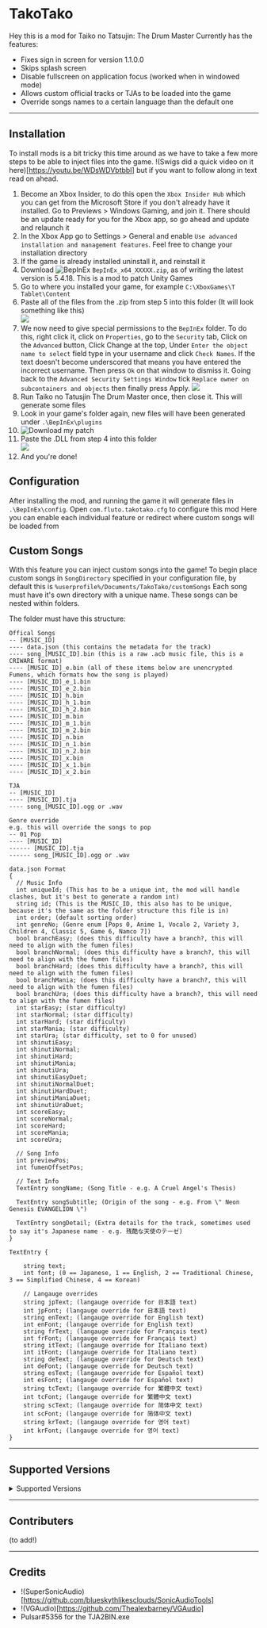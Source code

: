 # TakoTako

Hey this is a mod for Taiko no Tatsujin: The Drum Master
Currently has the features:
- Fixes sign in screen for version 1.1.0.0
- Skips splash screen
- Disable fullscreen on application focus (worked when in windowed mode)
- Allows custom official tracks or TJAs to be loaded into the game
- Override songs names to a certain language than the default one

----
## Installation

To install mods is a bit tricky this time around as we have to take a few more steps to be able to inject files into the game. !(Swigs did a quick video on it here)[https://youtu.be/WDsWDVbtbbI] but if you want to follow along in text read on ahead.

1. Become an Xbox Insider, to do this open the `Xbox Insider Hub` which you can get from the Microsoft Store if you don't already have it installed. Go to Previews > Windows Gaming, and join it. There should be an update ready for you for the Xbox app, so go ahead and update and relaunch it
2. In the Xbox App go to Settings > General and enable `Use advanced installation and management features`. Feel free to change your installation directory
3. If the game is already installed uninstall it, and reinstall it
4. Download ![BepInEx](https://github.com/BepInEx/BepInEx/releases) `BepInEx_x64_XXXXX.zip`, as of writing the latest version is 5.4.18. This is a mod to patch Unity Games
5. Go to where you installed your game, for example `C:\XboxGames\T Tablet\Content`
6. Paste all of the files from the .zip from step 5 into this folder
(It will look something like this)\
![](https://github.com/Fluto/TakoTako/blob/main/readme-image-0.png)
7. We now need to give special permissions to the `BepInEx` folder. To do this, right click it, click on `Properties`, go to the `Security` tab, Click on the `Advanced` button, Click Change at the top, Under `Enter the object name to select` field type in your username and click `Check Names`. If the text doesn't become underscored that means you have entered the incorrect username. Then press `Ok` on that window to dismiss it. Going back to the `Advanced Security Settings Window` tick `Replace owner on subcontainers and objects` then finally press Apply.
![](https://github.com/Fluto/TakoTako/blob/main/readme-image-1.png)
8. Run Taiko no Tatusjin The Drum Master once, then close it. This will generate some files
9. Look in your game's folder again, new files will have been generated under `.\BepInEx\plugins`
10. ![Download my patch](https://github.com/Fluto/TaikoMods/releases)
11. Paste the .DLL from step 4 into this folder\
![](https://github.com/Fluto/TakoTako/blob/main/readme-image-2.png)
12. And you're done!


## Configuration

After installing the mod, and running the game it will generate files in `.\BepInEx\config`. Open `com.fluto.takotako.cfg` to configure this mod
Here you can enable each individual feature or redirect where custom songs will be loaded from


## Custom Songs

With this feature you can inject custom songs into the game!
To begin place custom songs in `SongDirectory` specified in your configuration file, by default this is `%userprofile%/Documents/TakoTako/customSongs`
Each song must have it's own directory with a unique name. 
These songs can be nested within folders.

The folder must have this structure:
```
Offical Songs
-- [MUSIC_ID]
---- data.json (this contains the metadata for the track)
---- song_[MUSIC_ID].bin (this is a raw .acb music file, this is a CRIWARE format)
---- [MUSIC_ID]_e.bin (all of these items below are unencrypted Fumens, which formats how the song is played)
---- [MUSIC_ID]_e_1.bin
---- [MUSIC_ID]_e_2.bin
---- [MUSIC_ID]_h.bin
---- [MUSIC_ID]_h_1.bin
---- [MUSIC_ID]_h_2.bin
---- [MUSIC_ID]_m.bin
---- [MUSIC_ID]_m_1.bin
---- [MUSIC_ID]_m_2.bin
---- [MUSIC_ID]_n.bin
---- [MUSIC_ID]_n_1.bin
---- [MUSIC_ID]_n_2.bin
---- [MUSIC_ID]_x.bin
---- [MUSIC_ID]_x_1.bin
---- [MUSIC_ID]_x_2.bin

TJA
-- [MUSIC_ID]
---- [MUSIC_ID].tja
---- song_[MUSIC_ID].ogg or .wav

Genre override
e.g. this will override the songs to pop
-- 01 Pop
---- [MUSIC_ID]
------ [MUSIC_ID].tja
------ song_[MUSIC_ID].ogg or .wav
```

```
data.json Format
{
  // Music Info
  int uniqueId; (This has to be a unique int, the mod will handle clashes, but it's best to generate a random int)
  string id; (This is the MUSIC_ID, this also has to be unique, because it's the same as the folder structure this file is in)
  int order; (default sorting order)
  int genreNo; (Genre enum [Pops 0, Anime 1, Vocalo 2, Variety 3, Children 4, Classic 5, Game 6, Namco 7])
  bool branchEasy; (does this difficulty have a branch?, this will need to align with the fumen files)
  bool branchNormal; (does this difficulty have a branch?, this will need to align with the fumen files)
  bool branchHard; (does this difficulty have a branch?, this will need to align with the fumen files)
  bool branchMania; (does this difficulty have a branch?, this will need to align with the fumen files)
  bool branchUra; (does this difficulty have a branch?, this will need to align with the fumen files)
  int starEasy; (star difficulty)
  int starNormal; (star difficulty)
  int starHard; (star difficulty)
  int starMania; (star difficulty)
  int starUra; (star difficulty, set to 0 for unused)
  int shinutiEasy; 
  int shinutiNormal;
  int shinutiHard;
  int shinutiMania;
  int shinutiUra;
  int shinutiEasyDuet;
  int shinutiNormalDuet;
  int shinutiHardDuet;
  int shinutiManiaDuet;
  int shinutiUraDuet;
  int scoreEasy; 
  int scoreNormal;
  int scoreHard;
  int scoreMania;
  int scoreUra;

  // Song Info
  int previewPos;
  int fumenOffsetPos;
  
  // Text Info
  TextEntry songName; (Song Title - e.g. A Cruel Angel's Thesis)
  
  TextEntry songSubtitle; (Origin of the song - e.g. From \" Neon Genesis EVANGELION \")
  
  TextEntry songDetail; (Extra details for the track, sometimes used to say it's Japanese name - e.g. 残酷な天使のテーゼ)
}

TextEntry {
  
    string text;
    int font; (0 == Japanese, 1 == English, 2 == Traditional Chinese, 3 == Simplified Chinese, 4 == Korean)

    // Langauge overrides
    string jpText; (langauge override for 日本語 text)
    int jpFont; (langauge override for 日本語 text)
    string enText; (langauge override for English text)
    int enFont; (langauge override for English text)
    string frText; (langauge override for Français text)
    int frFont; (langauge override for Français text)
    string itText; (langauge override for Italiano text)
    int itFont; (langauge override for Italiano text)
    string deText; (langauge override for Deutsch text)
    int deFont; (langauge override for Deutsch text)
    string esText; (langauge override for Español text)
    int esFont; (langauge override for Español text)
    string tcText; (langauge override for 繁體中文 text)
    int tcFont; (langauge override for 繁體中文 text)
    string scText; (langauge override for 简体中文 text)
    int scFont; (langauge override for 简体中文 text)
    string krText; (langauge override for 영어 text)
    int krFont; (langauge override for 영어 text)
}
```
---
## Supported Versions
<details>
<summary>Supported Versions</summary>
- 1.1.0.0
- 1.2.2.0
</details>

---
## Contributers
(to add!)

---
## Credits 
- !(SuperSonicAudio)[https://github.com/blueskythlikesclouds/SonicAudioTools]
- !(VGAudio)[https://github.com/Thealexbarney/VGAudio]
- Pulsar#5356 for the TJA2BIN.exe